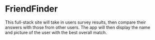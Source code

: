 # FriendFinder

This full-stack site will take in users survey results, then compare their answers with those from other users. The app will then display the name and picture of the user with the best overall match.